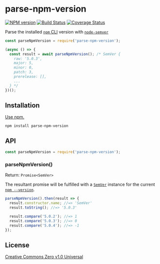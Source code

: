 # parse-npm-version

[![NPM version](https://img.shields.io/npm/v/parse-npm-version.svg)](https://www.npmjs.com/package/parse-npm-version)
[![Build Status](https://travis-ci.org/shinnn/parse-npm-version.svg?branch=master)](https://travis-ci.org/shinnn/parse-npm-version)
[![Coverage Status](https://img.shields.io/coveralls/shinnn/parse-npm-version.svg)](https://coveralls.io/github/shinnn/parse-npm-version?branch=master)

Parse the installed [`npm` CLI](https://github.com/npm/npm) version with [`node-semver`](https://github.com/npm/node-semver)

```javascript
const parseNpmVersion = require('parse-npm-version');

(async () => {
  const result = await parseNpmVersion(); /* SemVer {
    raw: '5.0.3',
    major: 5,
    minor: 0,
    patch: 3,
    prerelease: [],
    ...
  } */
})();
```

## Installation

[Use npm.](https://docs.npmjs.com/cli/install)

```
npm install parse-npm-version
```

## API

```javascript
const parseNpmVersion = require('parse-npm-version');
```

### parseNpmVersion()

Return: `Promise<SemVer>`

The resultant promise will be fulfilled with a [`SemVer`](https://github.com/npm/node-semver/blob/v5.3.0/semver.js#L272) instance for the current [`npm --version`](https://docs.npmjs.com/misc/config#version).

```javascript
parseNpmVersion().then(result => {
  result.constructor.name; //=> 'SemVer'
  result.toString(); //=> '5.0.3'

  result.compare('5.0.2'); //=> 1
  result.compare('5.0.3'); //=> 0
  result.compare('5.0.4'); //=> -1
});
```

## License

[Creative Commons Zero v1.0 Universal](https://creativecommons.org/publicdomain/zero/1.0/deed)
